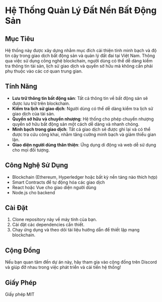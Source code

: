 # Hệ Thống Quản Lý Đất Nền Bất Động Sản

## Mục Tiêu
Hệ thống này được xây dựng nhằm mục đích cải thiện tính minh bạch và độ tin cậy trong giao dịch bất động sản và quản lý đất đai tại Việt Nam. Thông qua việc sử dụng công nghệ blockchain, người dùng có thể dễ dàng kiểm tra thông tin tài sản, lịch sử giao dịch và quyền sở hữu mà không cần phải phụ thuộc vào các cơ quan trung gian.

## Tính Năng
- **Lưu trữ thông tin bất động sản**: Tất cả thông tin về bất động sản sẽ được lưu trữ trên blockchain.
- **Kiểm tra lịch sử giao dịch**: Người dùng có thể dễ dàng kiểm tra lịch sử giao dịch của tài sản.
- **Quyền sở hữu và chuyển nhượng**: Hệ thống cho phép chuyển nhượng quyền sở hữu bất động sản một cách dễ dàng và nhanh chóng.
- **Minh bạch trong giao dịch**: Tất cả giao dịch sẽ được ghi lại và có thể được tra cứu công khai, nhằm tăng cường minh bạch và giảm thiểu gian lận.
- **Giao diện người dùng thân thiện**: Ứng dụng di động và web dễ sử dụng cho mọi đối tượng.

## Công Nghệ Sử Dụng
- Blockchain (Ethereum, Hyperledger hoặc bất kỳ nền tảng nào thích hợp)
- Smart Contracts để tự động hóa các giao dịch
- React hoặc Vue cho giao diện người dùng
- Node.js cho backend

## Cài Đặt
1. Clone repository này về máy tính của bạn.
2. Cài đặt các dependencies cần thiết.
3. Chạy ứng dụng và theo dõi tài liệu hướng dẫn để thiết lập mạng blockchain.

## Cộng Đồng
Nếu bạn quan tâm đến dự án này, hãy tham gia vào cộng đồng trên Discord và giúp đỡ nhau trong việc phát triển và cải tiến hệ thống!

## Giấy Phép
Giấy phép MIT

